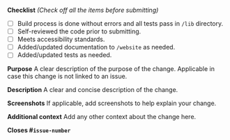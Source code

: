**Checklist**
_(Check off all the items before submitting)_
- [ ] Build process is done without errors and all tests pass in `/lib` directory.
- [ ] Self-reviewed the code prior to submitting.
- [ ] Meets accessibility standards.
- [ ] Added/updated documentation to `/website` as needed.
- [ ] Added/updated tests as needed.

**Purpose**
A clear description of the purpose of the change. Applicable in case this change is not linked to an issue.

**Description**
A clear and concise description of the change.

**Screenshots**
If applicable, add screenshots to help explain your change.

**Additional context**
Add any other context about the change here.

**Closes #`issue-number`**